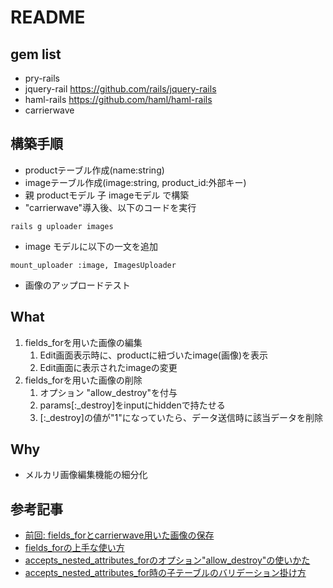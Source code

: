 # README

## gem list
* pry-rails
* jquery-rail https://github.com/rails/jquery-rails
* haml-rails https://github.com/haml/haml-rails
* carrierwave

## 構築手順
* productテーブル作成(name:string)
* imageテーブル作成(image:string, product_id:外部キー)
* 親 productモデル 子 imageモデル で構築
* "carrierwave"導入後、以下のコードを実行

```
rails g uploader images
```
* image モデルに以下の一文を追加

```
mount_uploader :image, ImagesUploader
```
* 画像のアップロードテスト

## What
1. fields_forを用いた画像の編集
    1. Edit画面表示時に、productに紐づいたimage(画像)を表示
    1. Edit画面に表示されたimageの変更
1. fields_forを用いた画像の削除
    1. オプション "allow_destroy"を付与
    1. params[:_destroy]をinputにhiddenで持たせる
    1. [:_destroy]の値が"1"になっていたら、データ送信時に該当データを削除


## Why
* メルカリ画像編集機能の細分化

## 参考記事
* [前回: fields_forとcarrierwave用いた画像の保存](https://github.com/ItsukiIshizuka/sample_create_image)
* [fields_forの上手な使い方](https://qiita.com/kouuuki/items/5daf2b5f34273d8457f7)
* [accepts_nested_attributes_forのオプション"allow_destroy"の使いかた](https://qiita.com/NateRive/items/be35c1a52aef8fd0d355)
* [accepts_nested_attributes_for時の子テーブルのバリデーション掛け方](https://stackoverflow.com/questions/37622669/accepts-nested-attributes-for-with-validations-and-using-find-or-create-by)

